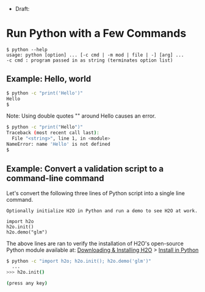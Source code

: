 * Draft:
# Run Python with a Few Commands

```
$ python --help
usage: python [option] ... [-c cmd | -m mod | file | -] [arg] ...
-c cmd : program passed in as string (terminates option list)
```

## Example: Hello, world

```bash
$ python -c "print('Hello')"
Hello
$
```
Note: Using double quotes "" around Hello causes an error.
```bash
$ python -c "print("Hello")"
Traceback (most recent call last):
  File "<string>", line 1, in <module>
NameError: name 'Hello' is not defined
$
```
## Example: Convert a validation script to a command-line command
Let's convert the following three lines of Python script into a single line command.
```
Optionally initialize H2O in Python and run a demo to see H2O at work.

import h2o
h2o.init()
h2o.demo("glm")
```
The above lines are ran to verify the installation of H2O's open-source Python module available at:
[Downloading & Installing H2O](http://docs.h2o.ai/h2o/latest-stable/h2o-docs/downloading.html) > [Install in Python](http://docs.h2o.ai/h2o/latest-stable/h2o-docs/downloading.html#install-in-python)
```bash
$ python -c "import h2o; h2o.init(); h2o.demo('glm')"
  ...
>>> h2o.init()

(press any key)
```
